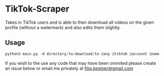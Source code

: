 # TikTok-Scraper

Takes in TikTok users and is able to then download
all videos on the given profile (without a watermark)
and also edits them slightly.

## Usage
```python
python3 main.py -d directory/to/download/to @any @tiktok @account @name 
```

If you wish to the use any code that may have been ommited 
please create an issue below or email me privately at filip.kestner@gmail.com
